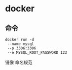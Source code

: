 # docker

## 命令

```shell
docker run -d 
 --name mysql
 --p 3306:3306
 --e MYSQL_ROOT_PASSWORD 123 
```

镜像 命名规范

